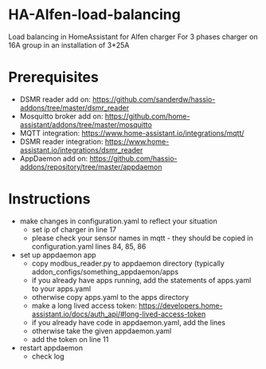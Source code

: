 # HA-Alfen-load-balancing
Load balancing in HomeAssistant for Alfen charger
For 3 phases charger on 16A group in an installation of 3*25A

# Prerequisites 
- DSMR reader add on: https://github.com/sanderdw/hassio-addons/tree/master/dsmr_reader
- Mosquitto broker add on: https://github.com/home-assistant/addons/tree/master/mosquitto
- MQTT integration: https://www.home-assistant.io/integrations/mqtt/
- DSMR reader integration: https://www.home-assistant.io/integrations/dsmr_reader
- AppDaemon add on: https://github.com/hassio-addons/repository/tree/master/appdaemon


# Instructions
- make changes in configuration.yaml to reflect your situation
  - set ip of charger in line 17
  - please check your sensor names in mqtt - they should be copied in configuration.yaml lines 84, 85, 86
- set up appdaemon app
  - copy modbus_reader.py to appdaemon directory (typically addon_configs/something_appdaemon/apps
  - if you already have apps running, add the statements of apps.yaml to your apps.yaml
  - otherwise copy apps.yaml to the apps directory
  - make a long lived access token: https://developers.home-assistant.io/docs/auth_api/#long-lived-access-token
  - if you already have code in appdaemon.yaml, add the lines
  - otherwise take the given appdaemon.yaml
  - add the token on line 11
- restart appdaemon
  - check log

